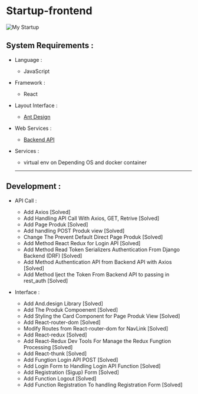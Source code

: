 # Startup-frontend

![My Startup](http://filemanager.bappeda.jayapurakab.go.id/repository/images/MyStartup.png)

## System Requirements :
* Language :
  - JavaScript

* Framework :
  - React

* Layout Interface :
  - [Ant Design](https://ant.design/)

* Web Services :
  - [Backend API](https://github.com/Ekhel/Startup-Backend)

* Services :
  - virtual env on Depending OS and docker container

  ---------------------------------------------------------------------------------------------

## Development :
* API Call : 
  - Add Axios [Solved] 
  - Add Handling API Call With Axios, GET, Retrive [Solved]
  - Add Page Produk [Solved]
  - Add handling POST Produk view [Solved]
  - Change The Prevent Default Direct Page Produk [Solved]
  - Add Method React Redux for Login API [Solved]
  - Add Method Read Token Serializers Authentication From Django Backend (DRF) [Solved]
  - Add Method Authentication API from Backend API with Axios [Solved]
  - Add Method Iject the Token From Backend API to passing in rest_auth [Solved]

* Interface :
  - Add And.design Library [Solved]
  - Add The Produk Compoenent [Solved]
  - Add Styling the Card Component for Page Produk View [Solved]
  - Add React-router-dom [Solved]
  - Modify Routes from React-router-dom for NavLink [Solved]
  - Add React-redux [Solved]
  - Add React-Redux Dev Tools For Manage the Redux Fungtion Processing [Solved]
  - Add React-thunk [Solved]
  - Add Fungtion Login API POST [Solved]
  - Add Login Form to Handling Login API Function [Solved]
  - Add Registration (Sigup) Form [Solved]
  - Add Function Logout [Solved]
  - Add Function Registration To handling Registration Form [Solved]
